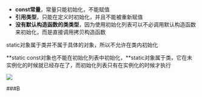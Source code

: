 - **const常量**，常量只能初始化，不能赋值
- **引用类型**，只能在定义时初始化，并且不能被重新赋值
- **没有默认构造函数的类类型**，因为使用初始化列表可以不必调用默认构造函数来初始化，而是直接调用拷贝构造函数


static对象属于类并不属于具体的对象，所以不允许在类内初始化


**static const对象也不能在初始化列表中初始化，**static对象属于类，它在未实例化的时候就已经存在了，而初始化列表只有在实例化的时候才执行

![](http://i.imgur.com/LkdwRDA.png)

###B